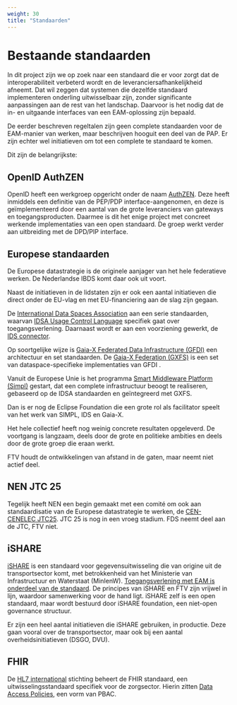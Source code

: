 ```yaml
---
weight: 30
title: "Standaarden"
---
```


# Bestaande standaarden

In dit project zijn we op zoek naar een standaard die er voor zorgt dat de interoperabiliteit verbeterd
wordt en de leveranciersafhankelijkheid afneemt. Dat wil zeggen dat systemen die dezelfde standaard implementeren onderling
uitwisselbaar zijn, zonder significante aanpassingen aan de rest van het landschap.
Daarvoor is het nodig dat de in- en uitgaande interfaces van een EAM-oplossing zijn bepaald.

De eerder beschreven regeltalen zijn geen complete standaarden voor de EAM-manier van werken,
maar beschrijven hooguit een deel van de PAP. Er zijn echter wel initiatieven om tot een complete te standaard te komen.

Dit zijn de belangrijkste:

## OpenID AuthZEN

OpenID heeft een werkgroep opgericht onder de naam [AuthZEN](https://openid.net/wg/authzen/).
Deze heeft inmiddels een definitie van de PEP/PDP interface-aangenomen, en deze is geïmplementeerd door een aantal
van de grote leveranciers van gateways en toegangsproducten. Daarmee is dit het enige project met concreet werkende implementaties van een
open standaard. De groep werkt verder aan uitbreiding met de DPD/PIP interface.

## Europese standaarden

De Europese datastrategie is de originele aanjager van het hele federatieve werken. De Nederlandse IBDS komt daar ook uit voort.

Naast de initiatieven in de lidstaten zijn er ook een aantal initiatieven die direct onder de EU-vlag en met EU-financiering aan de slag zijn gegaan.

De [International Data Spaces Association](https://internationaldataspaces.org/) aan een serie standaarden, waarvan [IDSA Usage Control Language](https://international-data-spaces-association.github.io/DataspaceConnector/Documentation/v5/UsageControl) specifiek gaat over toegangsverlening. Daarnaast wordt er aan een voorziening gewerkt, de [IDS connector](https://international-data-spaces-association.github.io/DataspaceConnector/Introduction).

Op soortgelijke wijze is [Gaia-X Federated Data Infrastructure (GFDI)](https://gaia-x.eu/) een architectuur en set standaarden. 
De [Gaia-X Federation (GXFS)](https://www.gxfs.eu/) is een set van dataspace-specifieke implementaties van GFDI .

Vanuit de Europese Unie is het programma [Smart Middleware Platform (Simpl)](https://simpl-programme.ec.europa.eu/) gestart, dat een complete infrastructuur beoogt te realiseren, gebaseerd op de IDSA standaarden en geïntegreerd met GXFS.

Dan is er nog de Eclipse Foundation die een grote rol als facilitator speelt van het werk van SIMPL, IDS en Gaia-X.

Het hele collectief heeft nog weinig concrete resultaten opgeleverd. De voortgang is langzaam, deels door de grote en politieke ambities en deels door de grote groep die eraan werkt.

FTV houdt de ontwikkelingen van afstand in de gaten, maar neemt niet actief deel.

## NEN JTC 25

Tegelijk heeft NEN een begin gemaakt met een comité om ook aan standaardisatie van de Europese datastrategie te werken,
de [CEN-CENELEC JTC25](https://www.nen.nl/nieuws/data-verzamelen-opslaan-en-uitwisselen/nieuwe-europese-normalisatiegroep-voor-data-en-cloud-van-start/). JTC 25 is nog in een vroeg stadium. FDS neemt deel aan de JTC, FTV niet.

## iSHARE

[iSHARE](https://ishare.eu/) is een standaard voor gegevensuitwisseling die van origine uit de transportsector komt, met betrokkenheid van het Ministerie van Infrastructuur en Waterstaat (MinIenW). [Toegangsverlening met EAM is onderdeel van de standaard](https://trustbok.ishare.eu/apply-ishare/authorisation). De principes van iSHARE en FTV zijn vrijwel in lijn, waardoor samenwerking voor de hand ligt. iSHARE zelf is een open standaard, maar wordt bestuurd door iSHARE foundation, een niet-open governance structuur.

Er zijn een heel aantal initiatieven die iSHARE gebruiken, in productie. Deze gaan vooral over de transportsector, maar ook bij een aantal overheidsinitiatieven (DSGO, DVU).

## FHIR

De [HL7 international](https://www.hl7.org/index.cfm) stichting beheert de FHIR standaard, een uitwisselingsstandaard specifiek voor de zorgsector. Hierin zitten [Data Access Policies](https://build.fhir.org/ig/HL7/data-access-policies/index.html), een vorm van PBAC.